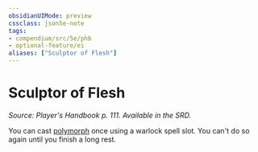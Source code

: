 ```yaml
---
obsidianUIMode: preview
cssclass: json5e-note
tags:
- compendium/src/5e/phb
- optional-feature/ei
aliases: ["Sculptor of Flesh"]
---
```

# Sculptor of Flesh
*Source: Player's Handbook p. 111. Available in the SRD.* 

You can cast [polymorph](/compendium/spells/polymorph.md) once using a warlock spell slot. You can't do so again until you finish a long rest.
